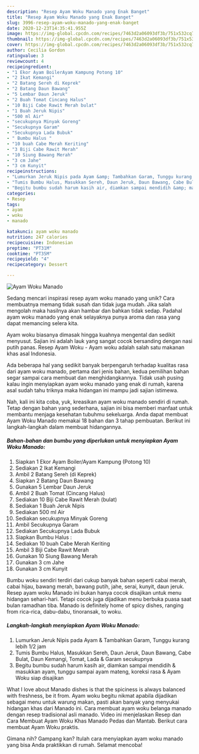 ```yaml
---
description: "Resep Ayam Woku Manado yang Enak Banget"
title: "Resep Ayam Woku Manado yang Enak Banget"
slug: 3996-resep-ayam-woku-manado-yang-enak-banget
date: 2020-12-23T14:35:41.955Z
image: https://img-global.cpcdn.com/recipes/7463d2a06093df3b/751x532cq70/ayam-woku-manado-foto-resep-utama.jpg
thumbnail: https://img-global.cpcdn.com/recipes/7463d2a06093df3b/751x532cq70/ayam-woku-manado-foto-resep-utama.jpg
cover: https://img-global.cpcdn.com/recipes/7463d2a06093df3b/751x532cq70/ayam-woku-manado-foto-resep-utama.jpg
author: Cecilia Gordon
ratingvalue: 3
reviewcount: 4
recipeingredient:
- "1 Ekor Ayam BoilerAyam Kampung Potong 10"
- "2 Ikat Kemangi"
- "2 Batang Sereh di Keprek"
- "2 Batang Daun Bawang"
- "5 Lembar Daun Jeruk"
- "2 Buah Tomat Cincang Halus"
- "10 Biji Cabe Rawit Merah bulat"
- "1 Buah Jeruk Nipis"
- "500 ml Air"
- "secukupnya Minyak Goreng"
- "Secukupnya Garam"
- "Secukupnya Lada Bubuk"
- " Bumbu Halus "
- "10 buah Cabe Merah Keriting"
- "3 Biji Cabe Rawit Merah"
- "10 Siung Bawang Merah"
- "3 cm Jahe"
- "3 cm Kunyit"
recipeinstructions:
- "Lumurkan Jeruk Nipis pada Ayam &amp; Tambahkan Garam, Tunggu kurang lebih 1/2 jam"
- "Tumis Bumbu Halus, Masukkan Sereh, Daun Jeruk, Daun Bawang, Cabe Bulat, Daun Kemangi, Tomat, Lada &amp; Garam secukupnya"
- "Begitu bumbu sudah harum kasih air, diamkan sampai mendidih &amp; masukkan ayam, tunggu sampai ayam mateng, koreksi rasa &amp; Ayam Woku siap disajikan"
categories:
- Resep
tags:
- ayam
- woku
- manado

katakunci: ayam woku manado 
nutrition: 247 calories
recipecuisine: Indonesian
preptime: "PT31M"
cooktime: "PT35M"
recipeyield: "4"
recipecategory: Dessert

---
```



![Ayam Woku Manado](https://img-global.cpcdn.com/recipes/7463d2a06093df3b/751x532cq70/ayam-woku-manado-foto-resep-utama.jpg)

Sedang mencari inspirasi resep ayam woku manado yang unik? Cara membuatnya memang tidak susah dan tidak juga mudah. Jika salah mengolah maka hasilnya akan hambar dan bahkan tidak sedap. Padahal ayam woku manado yang enak selayaknya punya aroma dan rasa yang dapat memancing selera kita.

Ayam woku biasanya dimasak hingga kuahnya mengental dan sedikit menyusut. Sajian ini adalah lauk yang sangat cocok bersanding dengan nasi putih panas. Resep Ayam Woku - Ayam woku adalah salah satu makanan khas asal Indonesia.

Ada beberapa hal yang sedikit banyak berpengaruh terhadap kualitas rasa dari ayam woku manado, pertama dari jenis bahan, kedua pemilihan bahan segar sampai cara membuat dan menghidangkannya. Tidak usah pusing kalau ingin menyiapkan ayam woku manado yang enak di rumah, karena asal sudah tahu triknya maka hidangan ini mampu jadi sajian istimewa.


Nah, kali ini kita coba, yuk, kreasikan ayam woku manado sendiri di rumah. Tetap dengan bahan yang sederhana, sajian ini bisa memberi manfaat untuk membantu menjaga kesehatan tubuhmu sekeluarga. Anda dapat membuat Ayam Woku Manado memakai 18 bahan dan 3 tahap pembuatan. Berikut ini langkah-langkah dalam membuat hidangannya.

<!--inarticleads1-->

##### Bahan-bahan dan bumbu yang diperlukan untuk menyiapkan Ayam Woku Manado:

1. Siapkan 1 Ekor Ayam Boiler/Ayam Kampung (Potong 10)
1. Sediakan 2 Ikat Kemangi
1. Ambil 2 Batang Sereh (di Keprek)
1. Siapkan 2 Batang Daun Bawang
1. Gunakan 5 Lembar Daun Jeruk
1. Ambil 2 Buah Tomat (Cincang Halus)
1. Sediakan 10 Biji Cabe Rawit Merah (bulat)
1. Sediakan 1 Buah Jeruk Nipis
1. Sediakan 500 ml Air
1. Sediakan secukupnya Minyak Goreng
1. Ambil Secukupnya Garam
1. Sediakan Secukupnya Lada Bubuk
1. Siapkan  Bumbu Halus :
1. Sediakan 10 buah Cabe Merah Keriting
1. Ambil 3 Biji Cabe Rawit Merah
1. Gunakan 10 Siung Bawang Merah
1. Gunakan 3 cm Jahe
1. Gunakan 3 cm Kunyit


Bumbu woku sendiri terdiri dari cukup banyak bahan seperti cabai merah, cabai hijau, bawang merah, bawang putih, jahe, serai, kunyit, daun jeruk. Resep ayam woku Manado ini bukan hanya cocok disajikan untuk menu hidangan sehari-hari. Tetapi cocok juga dijadikan menu berbuka puasa saat bulan ramadhan tiba. Manado is definitely home of spicy dishes, ranging from rica-rica, dabu-dabu, tinoransak, to woku. 

<!--inarticleads2-->

##### Langkah-langkah menyiapkan Ayam Woku Manado:

1. Lumurkan Jeruk Nipis pada Ayam &amp; Tambahkan Garam, Tunggu kurang lebih 1/2 jam
1. Tumis Bumbu Halus, Masukkan Sereh, Daun Jeruk, Daun Bawang, Cabe Bulat, Daun Kemangi, Tomat, Lada &amp; Garam secukupnya
1. Begitu bumbu sudah harum kasih air, diamkan sampai mendidih &amp; masukkan ayam, tunggu sampai ayam mateng, koreksi rasa &amp; Ayam Woku siap disajikan


What I love about Manado dishes is that the spiciness is always balanced with freshness, be it from. Ayam woku begitu nikmat apabila dijadikan sebagai menu untuk warung makan, pasti akan banyak yang menyukai hidangan khas dari Manado ini. Cara membuat ayam woku belanga manado dengan resep tradisional asli manado. Video ini menjelaskan Resep dan Cara Membuat Ayam Woku Khas Manado Pedas dan Mantab. Berikut cara membuat Ayam Woku praktis. 

Gimana nih? Gampang kan? Itulah cara menyiapkan ayam woku manado yang bisa Anda praktikkan di rumah. Selamat mencoba!
